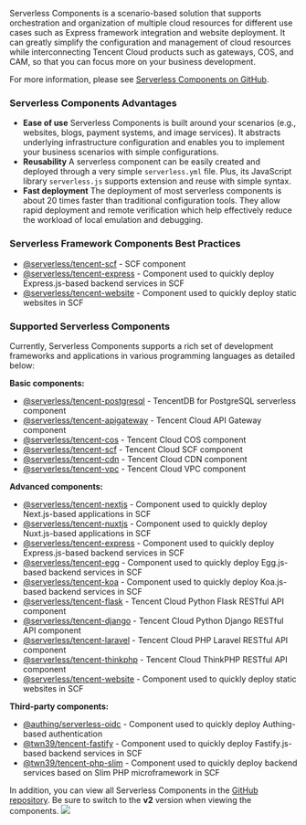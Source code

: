 Serverless Components is a scenario-based solution that supports orchestration and organization of multiple cloud resources for different use cases such as Express framework integration and website deployment. It can greatly simplify the configuration and management of cloud resources while interconnecting Tencent Cloud products such as gateways, COS, and CAM, so that you can focus more on your business development.

For more information, please see [Serverless Components on GitHub](https://github.com/serverless/components/blob/master/README.cn.md).

### Serverless Components Advantages

- **Ease of use**
Serverless Components is built around your scenarios (e.g., websites, blogs, payment systems, and image services). It abstracts underlying infrastructure configuration and enables you to implement your business scenarios with simple configurations.
- **Reusability**
A serverless component can be easily created and deployed through a very simple `serverless.yml` file. Plus, its JavaScript library `serverless.js` supports extension and reuse with simple syntax.
- **Fast deployment**
The deployment of most serverless components is about 20 times faster than traditional configuration tools. They allow rapid deployment and remote verification which help effectively reduce the workload of local emulation and debugging.

### Serverless Framework Components Best Practices

- [@serverless/tencent-scf](https://github.com/serverless-components/tencent-scf/tree/master) - SCF component
- [@serverless/tencent-express](https://github.com/serverless-components/tencent-express/tree/master) - Component used to quickly deploy Express.js-based backend services in SCF
- [@serverless/tencent-website](https://github.com/serverless-components/tencent-website/tree/master) - Component used to quickly deploy static websites in SCF


### Supported Serverless Components

Currently, Serverless Components supports a rich set of development frameworks and applications in various programming languages as detailed below:

**Basic components:**
-  [@serverless/tencent-postgresql](https://github.com/serverless-components/tencent-postgresql/tree/v2) - TencentDB for PostgreSQL serverless component
- [@serverless/tencent-apigateway](https://github.com/serverless-components/tencent-apigateway) - Tencent Cloud API Gateway component
- [@serverless/tencent-cos](https://github.com/serverless-components/tencent-cos) - Tencent Cloud COS component
- [@serverless/tencent-scf](https://github.com/serverless-components/tencent-scf/tree/v2) - Tencent Cloud SCF component
- [@serverless/tencent-cdn](https://github.com/serverless-components/tencent-cdn) - Tencent Cloud CDN component
- [@serverless/tencent-vpc](https://github.com/serverless-components/tencent-vpc/tree/v2) - Tencent Cloud VPC component



**Advanced components:**
- [@serverless/tencent-nextjs](https://github.com/serverless-components/tencent-nextjs/tree/v2) - Component used to quickly deploy Next.js-based applications in SCF
- [@serverless/tencent-nuxtjs](https://github.com/serverless-components/tencent-nuxtjs/tree/v2) - Component used to quickly deploy Nuxt.js-based applications in SCF
- [@serverless/tencent-express](https://github.com/serverless-components/tencent-express/tree/v2) - Component used to quickly deploy Express.js-based backend services in SCF
- [@serverless/tencent-egg](https://github.com/serverless-components/tencent-egg/tree/v2) - Component used to quickly deploy Egg.js-based backend services in SCF
- [@serverless/tencent-koa](https://github.com/serverless-components/tencent-koa/tree/v2) - Component used to quickly deploy Koa.js-based backend services in SCF
- [@serverless/tencent-flask](https://github.com/serverless-components/tencent-flask) - Tencent Cloud Python Flask RESTful API component
- [@serverless/tencent-django](https://github.com/serverless-tencent/tencent-django/tree/v2) - Tencent Cloud Python Django RESTful API component
- [@serverless/tencent-laravel](https://github.com/serverless-components/tencent-laravel) - Tencent Cloud PHP Laravel RESTful API component
- [@serverless/tencent-thinkphp](https://github.com/serverless-components/tencent-thinkphp) - Tencent Cloud ThinkPHP RESTful API component
- [@serverless/tencent-website](https://github.com/serverless-components/tencent-website/tree/v2) - Component used to quickly deploy static websites in SCF

**Third-party components:**
- [@authing/serverless-oidc](https://github.com/Authing/serverless-oidc) - Component used to quickly deploy Authing-based authentication
- [@twn39/tencent-fastify](https://github.com/twn39/tencent-fastify) - Component used to quickly deploy Fastify.js-based backend services in SCF
- [@twn39/tencent-php-slim](https://github.com/twn39/tencent-php-slim) - Component used to quickly deploy backend services based on Slim PHP microframework in SCF

In addition, you can view all Serverless Components in the [GitHub repository](https://github.com/serverless-components?q=tencent). Be sure to switch to the **v2** version when viewing the components.
![](https://main.qcloudimg.com/raw/8d30e522c8a8d3e46a8b057eaa161a13.png)
